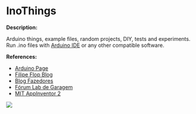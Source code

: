 # InoThings

**Description:**

Arduino things, example files, random projects, DIY, tests and experiments.
Run .ino files with [Arduino IDE](https://www.arduino.cc/en/main/software) or any other compatible software.

**References:**

- [Arduino Page](https://www.arduino.cc/)
- [Filipe Flop Blog](https://www.filipeflop.com/blog/)
- [Blog Fazedores](http://blog.fazedores.com/)
- [Fórum Lab de Garagem](http://labdegaragem.com/)
- [MIT AppInventor 2](http://ai2.appinventor.mit.edu)

![](https://www.arduino.cc/arduino_logo.png)
